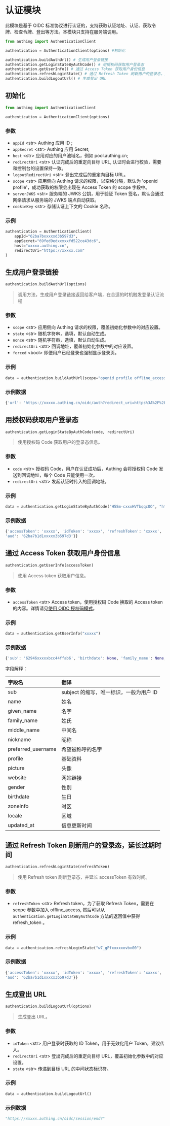 # 认证模块

此模块是基于 OIDC 标准协议进行认证的，支持获取认证地址、认证、获取令牌、检查令牌、登出等方法。本模块只支持在服务端调用。

```python
from authing import AuthenticationClient

authentication = AuthenticationClient(options) #初始化

authentication.buildAuthUrl() # 生成用户登录链接
authentication.getLoginStateByAuthCode() # 用授权码获取用户登录态
authentication.getUserInfo() # 通过 Access Token 获取用户身份信息
authentication.refreshLoginState() # 通过 Refresh Token 刷新用户的登录态，延长过期时间
authentication.buildLogoutUrl() # 生成登出 URL
```

## 初始化

```python
from authing import AuthenticationClient

authentication = AuthenticationClient(options)
```

### 参数

- `appId` \<str\> Authing 应用 ID ;
- `appSecret` \<str\> Authing 应用 Secret;
- `host` \<str\> 应用对应的用户池域名，例如 pool.authing.cn;
- `redirectUri` \<str\> 认证完成后的重定向目标 URL, 认证时会进行校验，需要和控制台的设置保持一致。
- `logoutRedirectUri` \<str\> 登出完成后的重定向目标 URL。
- `scope` \<str\> 应用侧向 Authing 请求的权限，以空格分隔，默认为 'openid profile'，成功获取的权限会出现在 Access Token 的 scope 字段中。
- `serverJWKS` \<str\> 服务端的 JWKS 公钥，用于验证 Token 签名，默认会通过网络请求从服务端的 JWKS 端点自动获取。
- `cookieKey` \<str\> 存储认证上下文的 Cookie 名称。

### 示例

```python
authentication = AuthenticationClient(
    appId="62ba7bxxxxxd3b597d3",
    appSecret="69fed9edxxxxxfd522ce43dc6",
    host="xxxxx.authing.cn",
    redirectUri="https://xxxxx.com"
)
```

## 生成用户登录链接

```python
authentication.buildAuthUrl(options)
```

> 调用方法，生成用户登录链接返回给客户端，在合适的时机触发登录认证流程

### 参数

- `scope` \<str\> 应用侧向 Authing 请求的权限，覆盖初始化参数中的对应设置。
- `state` \<str\> 随机字符串，选填，默认自动生成。
- `nonce` \<str\> 随机字符串，选填，默认自动生成。
- `redirectUri` \<str\> 回调地址，覆盖初始化参数中的对应设置。
- `forced` \<bool\> 即便用户已经登录也强制显示登录页。

### 示例

```python
data = authentication.buildAuthUrl(scope="openid profile offline_access")
```

### 示例数据

```python
{'url': 'https://xxxxx.authing.cn/oidc/auth?redirect_uri=https%3A%2F%2Fxxxxx.com&response_mode=query&response_type=code&client_id=62ba7b1dxxxxx597d3&scope=openid+profile+offline_access&state=7XKduDqxxxxxgjck3&nonce=NqlxxxxxZfJxVTU&prompt=consent', 'state': '7XKduDqxxxxxgjck3', 'nonce': 'NqlxxxxxZfJxVTU'}
```

## 用授权码获取用户登录态

```python
authentication.getLoginStateByAuthCode(code, redirectUri)
```

> 使用授权码 Code 获取用户的登录态信息。

### 参数

- `code` \<str\> 授权码 Code，用户在认证成功后，Authing 会将授权码 Code 发送到回调地址，每个 Code 只能使用一次。
- `redirectUri` \<str\> 发起认证时传入的回调地址。

### 示例

```python
data = authentication.getLoginStateByAuthCode("H5Sm-cxxxHVTbqqcOO", "https://xxx.com")
```

### 示例数据

```python
{'accessToken': 'xxxxx', 'idToken': 'xxxxx', 'refreshToken': 'xxxxx', 'expireAt': 1209600, 'parsedIDToken': {'sub': '62946eexxxxx4ffab6', 'birthdate': None, 'family_name': None, 'gender': 'M', 'given_name': None, 'locale': None, 'middle_name': None, 'name': 'xxxxx', 'nickname': 'xxxxx', 'picture': 'https://i2.hdslb.com/bfs/face/xxxxxa411f5e5c7d3e9d366a.jpg@100Q.webp', 'preferred_username': None, 'profile': None, 'updated_at': '2022-06-30T06:24:28.934Z', 'website': None, 'zoneinfo': None, 'nonce': 'NqlL4bxxxxxfJxVTU', 'at_hash': 'AsSMPrxxxxxb1OXcg', 'aud': '62ba7b1dxxxxx3b597d3', 'exp': 1657780627, 'iat': 1656571027, 'iss': 'https://xxxxx.authing.cn/oidc'}, 'parsedAccessToken': {'jti': 'mYDDY27xxxxx9nSy0', 'sub': '62946ee413xxxxx44ffab6', 'iat': 1656571027, 'exp': 1657780627, 'scope': 'openid offline_access profile', 'iss': 'https://xxxxx.authing.cn/oidc', 
'aud': '62ba7b1d1xxxxx3b597d3'}}
```

## 通过 Access Token 获取用户身份信息

```python
authentication.getUserInfo(accessToken)
```

> 使用 Access token 获取用户信息。

### 参数

- `accessToken` \<str\> Access token，使用授权码 Code 换取的 Access token 的内容。详情请见[使用 OIDC 授权码模式](/federation/oidc/authorization-code/)。

### 示例

```python
data = authentication.getUserInfo("xxxxx")
```

### 示例数据

```python
{'sub': '62946xxxxxbcc44ffab6', 'birthdate': None, 'family_name': None, 'gender': 'M', 'given_name': None, 'locale': None, 'middle_name': None, 'name': 'xxxxx', 'nickname': 'xxxxx', 'picture': 'https://i2.hdslb.com/bfs/face/1f3fxxxxx05a411f5e5c7d3e9d366a.jpg@100Q.webp', 'preferred_username': None, 'profile': None, 'updated_at': '2022-06-30T06:24:28.934Z', 'website': None, 'zoneinfo': None}
```

字段解释：

| 字段名             | 翻译                                    |
| :----------------- | :-------------------------------------- |
| sub                | subject 的缩写，唯一标识，一般为用户 ID |
| name               | 姓名                                    |
| given_name         | 名字                                    |
| family_name        | 姓氏                                    |
| middle_name        | 中间名                                  |
| nickname           | 昵称                                    |
| preferred_username | 希望被称呼的名字                        |
| profile            | 基础资料                                |
| picture            | 头像                                    |
| website            | 网站链接                                |
| gender             | 性别                                    |
| birthdate          | 生日                                    |
| zoneinfo           | 时区                                    |
| locale             | 区域                                    |
| updated_at         | 信息更新时间                            |

## 通过 Refresh Token 刷新用户的登录态，延长过期时间

```python
authentication.refreshLoginState(refreshToken)
```

> 使用 Refresh token 刷新登录态，并延长 accessToken 有效时间。

### 参数

- `refreshToken` \<str\> Refresh token，为了获取 Refresh Token，需要在 scope 参数中加入 offline_access, 然后可以从 `authentication.getLoginStateByAuthCode` 方法的返回值中获得 refresh_token 。

### 示例

```python
data = authentication.refreshLoginState("w7_gPfxxxxxovbv00")
```

### 示例数据

```python
{'accessToken': 'xxxxx', 'idToken': 'xxxxx', 'refreshToken': 'xxxxx', 'expireAt': 1209600, 'parsedIDToken': {'sub': '62946eexxxxx4ffab6', 'birthdate': None, 'family_name': None, 'gender': 'M', 'given_name': None, 'locale': None, 'middle_name': None, 'name': 'xxxxx', 'nickname': 'xxxxx', 'picture': 'https://i2.hdslb.com/bfs/face/xxxxxa411f5e5c7d3e9d366a.jpg@100Q.webp', 'preferred_username': None, 'profile': None, 'updated_at': '2022-06-30T06:24:28.934Z', 'website': None, 'zoneinfo': None, 'nonce': 'NqlL4bxxxxxfJxVTU', 'at_hash': 'AsSMPrxxxxxb1OXcg', 'aud': '62ba7b1dxxxxx3b597d3', 'exp': 1657780627, 'iat': 1656571027, 'iss': 'https://xxxxx.authing.cn/oidc'}, 'parsedAccessToken': {'jti': 'mYDDY27xxxxx9nSy0', 'sub': '62946ee413xxxxx44ffab6', 'iat': 1656571027, 'exp': 1657780627, 'scope': 'openid offline_access profile', 'iss': 'https://xxxxx.authing.cn/oidc', 
'aud': '62ba7b1d1xxxxx3b597d3'}}
```

## 生成登出 URL
```python
authentication.buildLogoutUrl(options)
```

> 生成登出 URL。

### 参数

- `idToken` \<str\> 用户登录时获取的 ID Token，用于无效化用户 Token，建议传入。
- `redirectUri` \<str\> 登出完成后的重定向目标 URL，覆盖初始化参数中的对应设置。
- `state` \<str\> 传递到目标 URL 的中间状态标识符。

### 示例

```python
data = authentication.buildLogoutUrl()
```

### 示例数据

```python
"https://xxxxx.authing.cn/oidc/session/end?"
```
